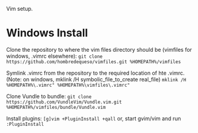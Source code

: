 Vim setup.

# Windows Install

Clone the repository to where the vim files directory should be (vimfiles for windows, .vimrc elsewhere):
`git clone https://github.com/hombredequeso/vimfiles.git %HOMEPATH%/vimfiles`

Symlink .vimrc from the repository to the required location of hte .vimrc.
(Note: on windows, mklink /H symbolic_file_to_create real_file)
`mklink /H %HOMEPATH%\.vimrc" %HOMEPATH%\vimfiles\.vimrc"`

Clone Vundle to bundle:
`git clone https://github.com/VundleVim/Vundle.vim.git %HOMEPATH%/vimfiles/bundle/Vundle.vim`

Install plugins:
`[g]vim +PluginInstall +qall`
or, start gvim/vim and run
`:PluginInstall`

